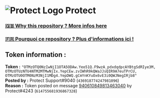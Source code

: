 # ![Protect Logo](https://i.imgur.com/5ovpCPg.png) Protect

### [🇬🇧 Why this repository ? More infos here](https://github.com/protect-github-bot/token-reset/blob/main/README.md)

### [🇫🇷 Pourquoi ce repository ? Plus d'informations ici !](https://github.com/protect-github-bot/token-reset/blob/main/FR_README.md)

## Token information :
**Token :** `"OTMzOTQ0NzIwNjI1OTA5ODAw.Yeo51Q.F9wzA_pdxdqdpcAYBtgSdRIye3M, OTMzOTUzNTU4NTM2MTMwNjIx.YepCEw.zvIWhR9kQWaJJsQIR9A7euTPrCU, OTMzOTU0OTM0NzM3NjI1MDg4.YepDWQ.gCmYnKYuOx6vE3i0QWJNegIRjb8"`\
**Posted by :** Protect Support#9040 (`436918774247981096`)\
**Reason :** Token posted on message [940610849813463040](https://discord.com/channels/835179952500113459/881108454226399292/940610849813463040) by Protect#4243 (`614755681936867328`)